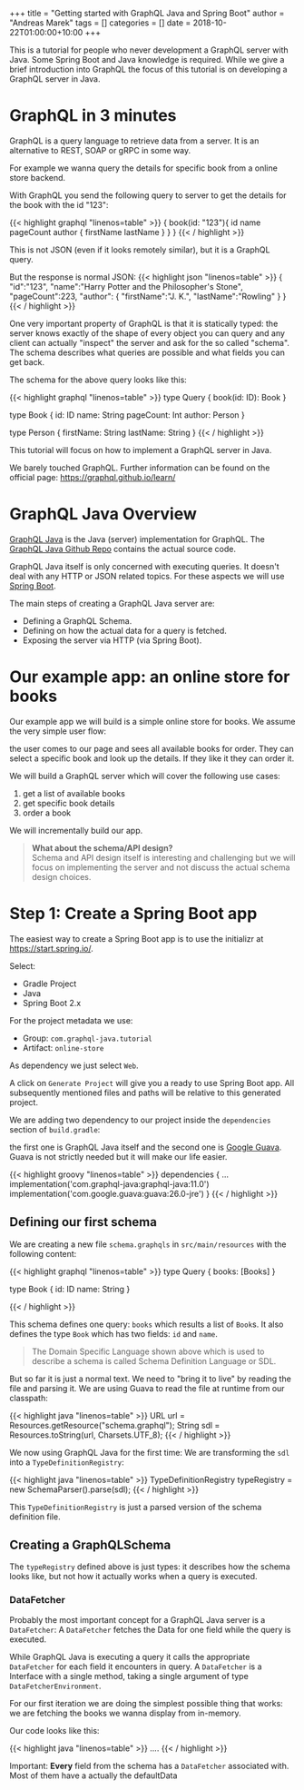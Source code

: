 +++
title = "Getting started with GraphQL Java and Spring Boot"
author = "Andreas Marek"
tags = []
categories = []
date = 2018-10-22T01:00:00+10:00
+++

This is a tutorial for people who never development a GraphQL server with Java. Some Spring Boot and Java knowledge is required. While we give a brief introduction into GraphQL the focus of this tutorial is on developing a GraphQL server in Java.


# GraphQL in 3 minutes

GraphQL is a query language to retrieve data from a server. It is an alternative to REST, SOAP or gRPC in some way. 

For example we wanna query the details for specific book from a online store backend.

With GraphQL you send the following query to server to get the details for the book with the id "123":

{{< highlight graphql "linenos=table" >}}
{
  book(id: "123"){
    id
    name
    pageCount
    author {
      firstName
      lastName
    }
  }
}
{{< / highlight >}}

This is not JSON (even if it looks remotely similar), but it is a GraphQL query.

But the response is normal JSON:
{{< highlight json "linenos=table" >}}
{
  "id":"123",
  "name":"Harry Potter and the Philosopher's Stone",
  "pageCount":223,
  "author": {
    "firstName":"J. K.",
    "lastName":"Rowling"
  }
}
{{< / highlight >}}

One very important property of GraphQL is that it is statically typed: the server knows exactly of the shape of every object you can query and any client can actually "inspect" the server and ask for the so called "schema". The schema describes what queries are possible and what fields you can get back. 

The schema for the above query looks like this:

{{< highlight graphql "linenos=table" >}}
type Query {
  book(id: ID): Book 
}

type Book {
  id: ID
  name: String
  pageCount: Int
  author: Person
}

type Person {
  firstName: String
  lastName: String
}
{{< / highlight >}}

This tutorial will focus on how to implement a GraphQL server in Java.

We barely touched GraphQL. Further information can be found on the official page: https://graphql.github.io/learn/


# GraphQL Java Overview

[GraphQL Java](https://www.graphql-java.com) is the Java (server) implementation for GraphQL. The [GraphQL Java Github Repo](https://github.com/graphql-java/graphql-java) contains the actual source code. 

GraphQL Java itself is only concerned with executing queries. It doesn't deal with any HTTP or JSON related topics. For these aspects we will use [Spring Boot](https://spring.io/projects/spring-boot).
 
The main steps of creating a GraphQL Java server are:

- Defining a GraphQL Schema.
- Defining on how the actual data for a query is fetched. 
- Exposing the server via HTTP (via Spring Boot). 


# Our example app: an online store for books

Our example app we will build is a simple online store for books.
We assume the very simple user flow: 

the user comes to our page and sees all available books for order.
They can select a specific book and look up the details. If they like it they can order it.

We will build a GraphQL server which will cover the following use cases:

1. get a list of available books
1. get specific book details
1. order a book

We will incrementally build our app. 

> **What about the schema/API design?**<br/>
Schema and API design itself is interesting and challenging but we will focus on implementing the server and not discuss the actual schema design choices.


# Step 1: Create a Spring Boot app

The easiest way to create a Spring Boot app is to use the initializr at https://start.spring.io/.

Select: 

- Gradle Project
- Java 
- Spring Boot 2.x 

For the project metadata we use:

- Group: `com.graphql-java.tutorial`
- Artifact: `online-store`

As dependency we just select `Web`.

A click on `Generate Project` will give you a ready to use Spring Boot app.
All subsequently mentioned files and paths will be relative to this generated project.

We are adding two dependency to our project inside the `dependencies` section of `build.gradle`:

the first one is GraphQL Java itself and the second one is [Google Guava](https://github.com/google/guava). Guava is not strictly needed but it will make our life easier.

{{< highlight groovy "linenos=table" >}}
dependencies {
  ...
  implementation('com.graphql-java:graphql-java:11.0')
  implementation('com.google.guava:guava:26.0-jre')
}
{{< / highlight >}}

## Defining our first schema

We are creating a new file `schema.graphqls` in `src/main/resources` with the following content:

{{< highlight graphql "linenos=table" >}}
type Query {
  books: [Books]
}

type Book {
  id: ID
  name: String
}

{{< / highlight >}}

This schema defines one query: `books` which results a list of `Book`s. It also defines the type `Book` which has two fields: `id` and `name`. 

> The Domain Specific Language shown above which is used to describe a schema is called Schema Definition Language or SDL.

But so far it is just a normal text. We need to "bring it to live" by reading the file and parsing it.
We are using Guava to read the file at runtime from our classpath:

{{< highlight java "linenos=table" >}}
URL url = Resources.getResource("schema.graphql");
String sdl = Resources.toString(url, Charsets.UTF_8);
{{< / highlight >}}

We now using GraphQL Java for the first time: We are transforming the `sdl` into a `TypeDefinitionRegistry`:


{{< highlight java "linenos=table" >}}
  TypeDefinitionRegistry typeRegistry = new SchemaParser().parse(sdl);
{{< / highlight >}}

This `TypeDefinitionRegistry` is just a parsed version of the schema definition file.

## Creating a GraphQLSchema

The `typeRegistry` defined above is just types: it describes how the schema looks like, but not how it actually works when a query is executed.  


### DataFetcher

Probably the most important concept for a GraphQL Java server is a `DataFetcher`:
A `DataFetcher` fetches the Data for one field while the query is executed. 

While GraphQL Java is executing a query it calls the appropriate `DataFetcher` for each field it encounters in query.
A `DataFetcher` is a Interface with a single method, taking a single argument of type `DataFetcherEnvironment`.

For our first iteration we are doing the simplest possible thing that works: we are fetching the books we wanna display from in-memory. 

Our code looks like this:

{{< highlight java "linenos=table" >}}
....
{{< / highlight >}}


Important: **Every** field from the schema has a `DataFetcher` associated with. Most of them have a actually the defaultData


